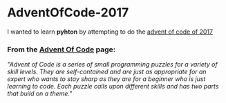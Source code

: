 # AdventOfCode-2017

I wanted to learn **pyhton** by attempting to do the [advent of code of 2017](https://adventofcode.com/2017)

### From the [Advent Of Code](https://adventofcode.com/about) page:


*"Advent of Code is a series of small programming puzzles for a variety of skill levels. They are self-contained and are just as appropriate for an expert who wants to stay sharp as they are for a beginner who is just learning to code. Each puzzle calls upon different skills and has two parts that build on a theme."*
